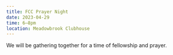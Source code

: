 ```yaml
---
title: FCC Prayer Night
date: 2023-04-29
time: 6–8pm
location: Meadowbrook Clubhouse
---
```

We will be gathering together for a time of fellowship and prayer.
